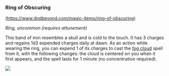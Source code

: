 ### Ring of Obscuring

(https://www.dndbeyond.com/magic-items/ring-of-obscuring)

_Ring, uncommon (requires attunement)_

This band of iron resembles a skull and is cold to the touch. It has 3 charges and regains 1d3 expended charges daily at dawn. As an action while wearing the ring, you can expend 1 of its charges to cast the [fog cloud](https://www.dndbeyond.com/spells/fog-cloud) spell from it, with the following changes: the cloud is centered on you when it first appears, and the spell lasts for 1 minute (no concentration required).

[![](https://media.dndbeyond.com/compendium-images/egtw/yDOyqyOocErRgYJK/06-06.png)](https://media.dndbeyond.com/compendium-images/egtw/yDOyqyOocErRgYJK/06-06.png)